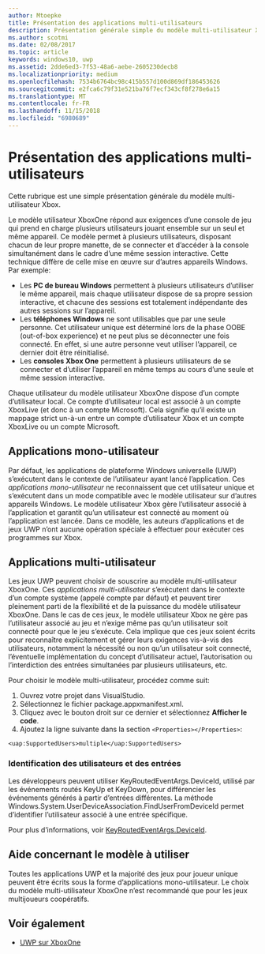 ```yaml
---
author: Mtoepke
title: Présentation des applications multi-utilisateurs
description: Présentation générale simple du modèle multi-utilisateur Xbox.
ms.author: scotmi
ms.date: 02/08/2017
ms.topic: article
keywords: windows10, uwp
ms.assetid: 2dde6ed3-7f53-48a6-aebe-2605230decb8
ms.localizationpriority: medium
ms.openlocfilehash: 7534b6764bc98c415b557d100d869df186453626
ms.sourcegitcommit: e2fca6c79f31e521ba76f7ecf343cf8f278e6a15
ms.translationtype: MT
ms.contentlocale: fr-FR
ms.lasthandoff: 11/15/2018
ms.locfileid: "6980689"
---
```

# <a name="introduction-to-multi-user-applications"></a>Présentation des applications multi-utilisateurs

Cette rubrique est une simple présentation générale du modèle multi-utilisateur Xbox.

Le modèle utilisateur XboxOne répond aux exigences d’une console de jeu qui prend en charge plusieurs utilisateurs jouant ensemble sur un seul et même appareil. Ce modèle permet à plusieurs utilisateurs, disposant chacun de leur propre manette, de se connecter et d’accéder à la console simultanément dans le cadre d’une même session interactive. Cette technique diffère de celle mise en œuvre sur d’autres appareils Windows. Par exemple:
* Les **PC de bureau Windows** permettent à plusieurs utilisateurs d’utiliser le même appareil, mais chaque utilisateur dispose de sa propre session interactive, et chacune des sessions est totalement indépendante des autres sessions sur l’appareil.
* Les **téléphones Windows** ne sont utilisables que par une seule personne. Cet utilisateur unique est déterminé lors de la phase OOBE (out-of-box experience) et ne peut plus se déconnecter une fois connecté. En effet, si une autre personne veut utiliser l’appareil, ce dernier doit être réinitialisé. 
* Les **consoles Xbox One** permettent à plusieurs utilisateurs de se connecter et d’utiliser l’appareil en même temps au cours d’une seule et même session interactive.

Chaque utilisateur du modèle utilisateur XboxOne dispose d’un compte d’utilisateur local. Ce compte d’utilisateur local est associé à un compte XboxLive (et donc à un compte Microsoft). Cela signifie qu’il existe un mappage strict un-à-un entre un compte d’utilisateur Xbox et un compte XboxLive ou un compte Microsoft.

## <a name="single-user-applications"></a>Applications mono-utilisateur
Par défaut, les applications de plateforme Windows universelle (UWP) s’exécutent dans le contexte de l’utilisateur ayant lancé l’application. Ces *applications mono-utilisateur* ne reconnaissent que cet utilisateur unique et s’exécutent dans un mode compatible avec le modèle utilisateur sur d’autres appareils Windows. Le modèle utilisateur Xbox gère l’utilisateur associé à l’application et garantit qu’un utilisateur est connecté au moment où l’application est lancée. Dans ce modèle, les auteurs d’applications et de jeux UWP n’ont aucune opération spéciale à effectuer pour exécuter ces programmes sur Xbox. 

## <a name="multi-user-applications"></a>Applications multi-utilisateur
Les jeux UWP peuvent choisir de souscrire au modèle multi-utilisateur XboxOne. Ces *applications multi-utilisateur* s’exécutent dans le contexte d’un compte système (appelé compte par défaut) et peuvent tirer pleinement parti de la flexibilité et de la puissance du modèle utilisateur XboxOne. Dans le cas de ces jeux, le modèle utilisateur Xbox ne gère pas l’utilisateur associé au jeu et n’exige même pas qu’un utilisateur soit connecté pour que le jeu s’exécute. Cela implique que ces jeux soient écrits pour reconnaître explicitement et gérer leurs exigences vis-à-vis des utilisateurs, notamment la nécessité ou non qu’un utilisateur soit connecté, l’éventuelle implémentation du concept d’utilisateur actuel, l’autorisation ou l’interdiction des entrées simultanées par plusieurs utilisateurs, etc.
   
Pour choisir le modèle multi-utilisateur, procédez comme suit:   
1. Ouvrez votre projet dans VisualStudio.   
2. Sélectionnez le fichier package.appxmanifest.xml.   
3. Cliquez avec le bouton droit sur ce dernier et sélectionnez **Afficher le code**.   
4. Ajoutez la ligne suivante dans la section `<Properties></Properties>`:

```
<uap:SupportedUsers>multiple</uap:SupportedUsers>
```

### <a name="identifying-users-and-inputs"></a>Identification des utilisateurs et des entrées
Les développeurs peuvent utiliser KeyRoutedEventArgs.DeviceId, utilisé par les événements routés KeyUp et KeyDown, pour différencier les événements générés à partir d’entrées différentes.
La méthode Windows.System.UserDeviceAssociation.FindUserFromDeviceId permet d’identifier l’utilisateur associé à une entrée spécifique.

Pour plus d’informations, voir [KeyRoutedEventArgs.DeviceId](https://msdn.microsoft.com/library/windows/apps/windows.ui.xaml.input.keyroutedeventargs.deviceid).


## <a name="guidance-on-which-model-to-choose"></a>Aide concernant le modèle à utiliser
Toutes les applications UWP et la majorité des jeux pour joueur unique peuvent être écrits sous la forme d’applications mono-utilisateur. Le choix du modèle multi-utilisateur XboxOne n’est recommandé que pour les jeux multijoueurs coopératifs.

## <a name="see-also"></a>Voir également
- [UWP sur XboxOne](index.md)
